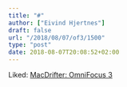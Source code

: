 ```yaml
---
title: "#"
author: ["Eivind Hjertnes"]
draft: false
url: "/2018/08/07/of3/1500"
type: "post"
date: 2018-08-07T20:08:52+02:00
---
```


Liked: [MacDrifter:
OmniFocus 3](http://www.macdrifter.com/2018/08/omnifocus-3.html)
